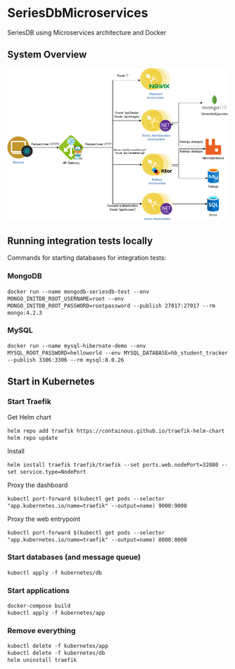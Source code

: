 # SeriesDbMicroservices
SeriesDB using Microservices architecture and Docker
## System Overview
![System Overview](https://raw.githubusercontent.com/bargergo/SeriesDbMicroservices/master/docs/system_overview.png)
## Running integration tests locally
Commands for starting databases for integration tests:
### MongoDB
```
docker run --name mongodb-seriesdb-test --env MONGO_INITDB_ROOT_USERNAME=root --env MONGO_INITDB_ROOT_PASSWORD=rootpassword --publish 27017:27017 --rm mongo:4.2.3
```
### MySQL
```
docker run --name mysql-hibernate-demo --env MYSQL_ROOT_PASSWORD=helloworld --env MYSQL_DATABASE=hb_student_tracker --publish 3306:3306 --rm mysql:8.0.26
```
## Start in Kubernetes
### Start Traefik
Get Helm chart
```
helm repo add traefik https://containous.github.io/traefik-helm-chart
helm repo update
```
Install
```
helm install traefik traefik/traefik --set ports.web.nodePort=32080 --set service.type=NodePort
```
Proxy the dashboard
```
kubectl port-forward $(kubectl get pods --selector "app.kubernetes.io/name=traefik" --output=name) 9000:9000
```
Proxy the web entrypoint
```
kubectl port-forward $(kubectl get pods --selector "app.kubernetes.io/name=traefik" --output=name) 8000:8000
```
### Start databases (and message queue)
```
kubectl apply -f kubernetes/db
```
### Start applications
```
docker-compose build
kubectl apply -f kubernetes/app
```
### Remove everything
```
kubectl delete -f kubernetes/app
kubectl delete -f kubernetes/db
helm uninstall traefik
```
